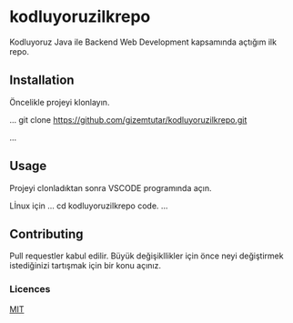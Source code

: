 # kodluyoruzilkrepo
Kodluyoruz Java ile Backend Web Development kapsamında açtığım ilk repo.
## Installation
 Öncelikle projeyi klonlayın.

...
git clone https://github.com/gizemtutar/kodluyoruzilkrepo.git

...

## Usage
Projeyi clonladıktan sonra VSCODE programında açın.

Lİnux için
...
cd kodluyoruzilkrepo
code.
...

## Contributing

Pull requestler kabul edilir. Büyük değişikllikler için önce neyi değiştirmek istediğinizi tartışmak için bir konu açınız.

### Licences
[MIT](https://opensource.org/licenses/MIT)
